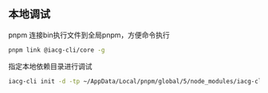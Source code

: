 ## 本地调试
pnpm 连接bin执行文件到全局pnpm，方便命令执行
```bash
pnpm link @iacg-cli/core -g
```

指定本地依赖目录进行调试
```bash
iacg-cli init -d -tp ~/AppData/Local/pnpm/global/5/node_modules/iacg-cli/packages/commands/init/
```
